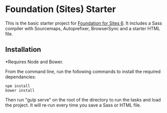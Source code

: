 # Foundation (Sites) Starter

This is the basic starter project for [Foundation for Sites 6](http://foundation.zurb.com/sites). It includes a Sass compiler with Sourcemaps, Autoprefixer, BrowserSync and a starter HTML file.

## Installation

*Requires Node and Bower.

From the command line, run the following commands to install the required dependancies:

    npm install
    bower install

Then run "gulp serve" on the root of the directory to run the tasks and load the project. It will re-run every time you save a Sass or HTML file.

